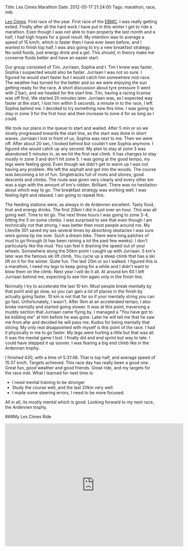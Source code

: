 Title: Les Cimes Marathon
Date: 2012-05-17 21:24:00
Tags: marathon, race, mtb

[Les Cimes](http://les-cimes-de-waimes.be). First race of the year. First race of the [EBMC](http://ebmc.info). I was really getting exited. Finally after all the hard work I have put in this winter I get to ride a marathon. Even though I was not able to train properly the last month and a half, I had high hopes for a good result. My intention was to average a speed of 15 km/h, which is faster then I have ever been before, and I wanted to finish top half. I was also going to try a new breakfast strategy. No solid foods, just energy drink and a gel. This should, in theory make me conserve fluids better and have an easier start.

Our group consisted of Tim, Jurriaan, Sophia and I. Tim I knew was faster, Sophia I suspected would also be faster. Jurriaan I was not so sure. I figured he would start faster but I would catch him somewhere mid-race. The weather has turned for the better and so we were enjoying the sun getting ready for the race. A short discussion about tyre pressure (I went with 2 bar), and we headed for the start line. Tim, having a racing license was off first, We started 20 minutes later. Jurriaan was, as I expected way faster at the start, I lost him within 5 seconds. a minute in to the race, I left Sophia behind me. I decided to try something new this time. I was going to stay in zone 3 for the first hour and then increase to zone 4 for as long as I could.

We took our place in the queue to start and waited. After 5 min or so we slowly progressed towards the start line, as the start was done in short waves. Jurriaan I lost in front of us, Sophia was next to me. Then we were off. After about 20 sec, I looked behind but couldn't see Sophia anymore. I figured she would catch up any second. My plan to stay at zone 3 was abandoned 5 minutes in, as we hit the first real climb. It has changes to stay mostly in zone 3 and don't hit zone 5. I was going at the good tempo, my legs were feeling good. Even though we didn't get to warm up I was not having any problem. We left the asphalt and got into the woods. The course was becoming a lot of fun. Singletracks full of roots and stones, good descents and climbs. The route was given very clearly and every other km was a sign with the amount of km's ridden. Brilliant. There was no hesitation about which way to go. The breakfast strategy was working well. I was feeling light and relaxed. I am going to repeat this.

The feeding stations were, as always in de Ardennen excellent. Tasty food, fruit and energy drinks. The first 20km I did in just over an hour. This was all going well. Time to let go. The next three hours I was going to zone 3-4, hitting the 5 on some climbs. I was surprised to see that even though I am technically not that strong, I was better then most people around me. My Liteville 301 saved my ass several times by absorbing obstacles I was sure were gonna tip me over. Such a dream bike. There were long patches of mud to go through (it has been raining a lot the past few weeks). I don't particularly like the mud. You can feel it draining the speed out of your wheels. Somewhere along the 50km point I caught up with Jurriaan. 5 km's later was the famous ski lift climb. You cycle up a steep climb that has a ski lift on it for the winter. Quite fun. The last 20m or so I walked. I figured this is a marathon, I need my legs to keep going for a while and I didn't want to blow them on the climb. Next year I will do it all. At around km 60 I left Jurriaan behind me, expecting to see him again only in the finish line.

Normally I try to accelerate the last 10 km. Most people break mentally by that point and go slow, so you can gain a lot of places in the finish by actually going faster. 10 km is not that far so if your mentally string you can go fast. Unfortunately, I wasn't. After 5km at an accelerated tempo, I also broke mentally and started going slower. It was at this point, traversing a muddy section that Jurriaan came flying by. I managed a "You have got to be kidding me" at him before he was gone. Later he will tell me that he saw me from afar and decided he will pass me. Kudos for being mentally that strong. My only real disappointed with myself is this point of the race. I had it physically in me to go faster. My legs were hurting a little but that was all. It was the mental game I lost. I finally did and end sprint but way to late. I could have stepped it up sooner. I was fearing a big end climb like in the Ardennen trophy.

I finished 430, with a time of 5:31:48. That is top half, and average speed of 15:37 km/h. Targets achieved. This race day has really been a good one. Great fun, good weather and good friends. Great ride, and my targets for the race met. What I learned for next time is:

* I need mental training to be stronger
* Study the course well, and the last 20km very well.
* I made some steering errors, I need to be more focused.

All in all, its mostly mental which is good. Looking forward to my next race, the Ardennen trophy.

###My Les Cimes Ride
<iframe height='405' width='590' frameborder='0' allowtransparency='true' scrolling='no' src='http://app.strava.com/runs/8728442/embed/ea048d21533b300cb2123361b92b9e214bfe50a3'></iframe>